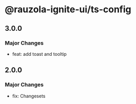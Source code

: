 # @rauzola-ignite-ui/ts-config

## 3.0.0

### Major Changes

- feat: add toast and tooltip

## 2.0.0

### Major Changes

- fix: Changesets
